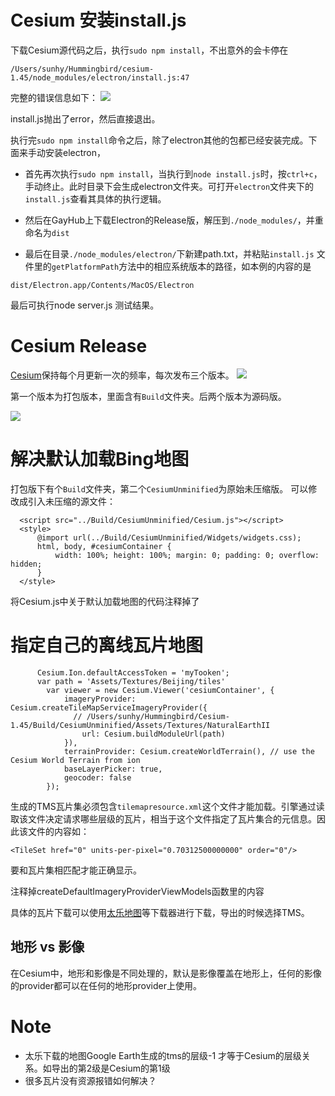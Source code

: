 # Cesium 安装install.js
下载Cesium源代码之后，执行```sudo npm install```，不出意外的会卡停在
```
/Users/sunhy/Hummingbird/cesium-1.45/node_modules/electron/install.js:47
```

完整的错误信息如下：
![](http://7xr7dp.com1.z0.glb.clouddn.com/Cessium_installJsError.png)

install.js抛出了error，然后直接退出。 

执行完```sudo npm install```命令之后，除了electron其他的包都已经安装完成。下面来手动安装electron，

* 首先再次执行```sudo npm install```，当执行到```node install.js```时，按```ctrl+c```，手动终止。此时目录下会生成electron文件夹。可打开```electron```文件夹下的```install.js```查看其具体的执行逻辑。

* 然后在GayHub上下载Electron的Release版，解压到```./node_modules/```，并重命名为```dist```

* 最后在目录```./node_modules/electron/```下新建path.txt，并粘贴```install.js``` 文件里的```getPlatformPath```方法中的相应系统版本的路径，如本例的内容的是
```
dist/Electron.app/Contents/MacOS/Electron
```

最后可执行node server.js 测试结果。


# Cesium Release
[Cesium](https://github.com/AnalyticalGraphicsInc/cesium)保持每个月更新一次的频率，每次发布三个版本。
![](http://7xr7dp.com1.z0.glb.clouddn.com/CesiumReleaseVersion.png)

第一个版本为打包版本，里面含有```Build```文件夹。后两个版本为源码版。

![](http://7xr7dp.com1.z0.glb.clouddn.com/CesiumReleaseVersion.jpg)


# 解决默认加载Bing地图

打包版下有个```Build```文件夹，第二个```CesiumUnminified```为原始未压缩版。
可以修改成引入未压缩的源文件：

```
  <script src="../Build/CesiumUnminified/Cesium.js"></script>
  <style>
      @import url(../Build/CesiumUnminified/Widgets/widgets.css);
      html, body, #cesiumContainer {
          width: 100%; height: 100%; margin: 0; padding: 0; overflow: hidden;
      }
  </style>
```

将Cesium.js中关于默认加载地图的代码注释掉了

# 指定自己的离线瓦片地图

```
      Cesium.Ion.defaultAccessToken = 'myTooken';
      var path = 'Assets/Textures/Beijing/tiles'
        var viewer = new Cesium.Viewer('cesiumContainer', {
            imageryProvider: Cesium.createTileMapServiceImageryProvider({
              // /Users/sunhy/Hummingbird/Cesium-1.45/Build/CesiumUnminified/Assets/Textures/NaturalEarthII
                url: Cesium.buildModuleUrl(path)
            }),
            terrainProvider: Cesium.createWorldTerrain(), // use the Cesium World Terrain from ion
            baseLayerPicker: true,
            geocoder: false
        });
```

生成的TMS瓦片集必须包含```tilemapresource.xml```这个文件才能加载。引擎通过读取该文件决定请求哪些层级的瓦片，相当于这个文件指定了瓦片集合的元信息。因此该文件的内容如：
```
<TileSet href="0" units-per-pixel="0.70312500000000" order="0"/>
```
要和瓦片集相匹配才能正确显示。


注释掉createDefaultImageryProviderViewModels函数里的内容


具体的瓦片下载可以使用[太乐地图]()等下载器进行下载，导出的时候选择TMS。

## 地形 vs 影像
在Cesium中，地形和影像是不同处理的，默认是影像覆盖在地形上，任何的影像的provider都可以在任何的地形provider上使用。

# Note
* 太乐下载的地图Google Earth生成的tms的层级-1 才等于Cesium的层级关系。如导出的第2级是Cesium的第1级
* 很多瓦片没有资源报错如何解决？